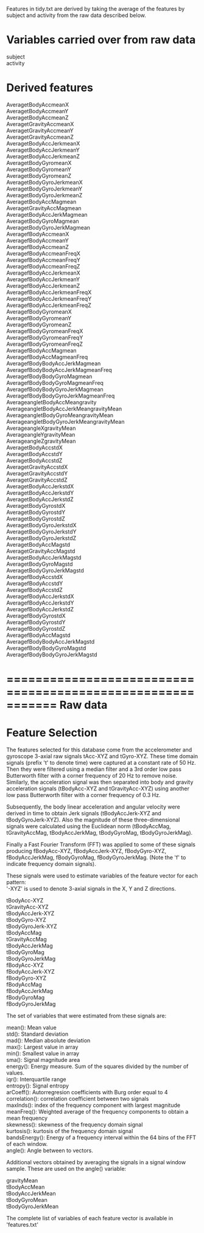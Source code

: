 Features in tidy.txt are derived by taking the average of the features by subject and activity from the raw data described below.

Variables carried over from raw data
====================================
subject  
activity  

Derived features
================
AveragetBodyAccmeanX  
AveragetBodyAccmeanY  
AveragetBodyAccmeanZ  
AveragetGravityAccmeanX  
AveragetGravityAccmeanY  
AveragetGravityAccmeanZ  
AveragetBodyAccJerkmeanX  
AveragetBodyAccJerkmeanY  
AveragetBodyAccJerkmeanZ  
AveragetBodyGyromeanX  
AveragetBodyGyromeanY  
AveragetBodyGyromeanZ  
AveragetBodyGyroJerkmeanX  
AveragetBodyGyroJerkmeanY  
AveragetBodyGyroJerkmeanZ  
AveragetBodyAccMagmean  
AveragetGravityAccMagmean  
AveragetBodyAccJerkMagmean  
AveragetBodyGyroMagmean  
AveragetBodyGyroJerkMagmean  
AveragefBodyAccmeanX  
AveragefBodyAccmeanY  
AveragefBodyAccmeanZ  
AveragefBodyAccmeanFreqX  
AveragefBodyAccmeanFreqY  
AveragefBodyAccmeanFreqZ  
AveragefBodyAccJerkmeanX  
AveragefBodyAccJerkmeanY  
AveragefBodyAccJerkmeanZ  
AveragefBodyAccJerkmeanFreqX  
AveragefBodyAccJerkmeanFreqY  
AveragefBodyAccJerkmeanFreqZ  
AveragefBodyGyromeanX  
AveragefBodyGyromeanY  
AveragefBodyGyromeanZ  
AveragefBodyGyromeanFreqX  
AveragefBodyGyromeanFreqY  
AveragefBodyGyromeanFreqZ  
AveragefBodyAccMagmean  
AveragefBodyAccMagmeanFreq  
AveragefBodyBodyAccJerkMagmean  
AveragefBodyBodyAccJerkMagmeanFreq  
AveragefBodyBodyGyroMagmean  
AveragefBodyBodyGyroMagmeanFreq  
AveragefBodyBodyGyroJerkMagmean  
AveragefBodyBodyGyroJerkMagmeanFreq 
AverageangletBodyAccMeangravity  
AverageangletBodyAccJerkMeangravityMean  
AverageangletBodyGyroMeangravityMean  
AverageangletBodyGyroJerkMeangravityMean  
AverageangleXgravityMean  
AverageangleYgravityMean  
AverageangleZgravityMean  
AveragetBodyAccstdX  
AveragetBodyAccstdY  
AveragetBodyAccstdZ  
AveragetGravityAccstdX  
AveragetGravityAccstdY  
AveragetGravityAccstdZ  
AveragetBodyAccJerkstdX  
AveragetBodyAccJerkstdY  
AveragetBodyAccJerkstdZ  
AveragetBodyGyrostdX  
AveragetBodyGyrostdY  
AveragetBodyGyrostdZ  
AveragetBodyGyroJerkstdX  
AveragetBodyGyroJerkstdY  
AveragetBodyGyroJerkstdZ  
AveragetBodyAccMagstd  
AveragetGravityAccMagstd  
AveragetBodyAccJerkMagstd  
AveragetBodyGyroMagstd  
AveragetBodyGyroJerkMagstd  
AveragefBodyAccstdX  
AveragefBodyAccstdY  
AveragefBodyAccstdZ  
AveragefBodyAccJerkstdX  
AveragefBodyAccJerkstdY  
AveragefBodyAccJerkstdZ  
AveragefBodyGyrostdX  
AveragefBodyGyrostdY  
AveragefBodyGyrostdZ  
AveragefBodyAccMagstd  
AveragefBodyBodyAccJerkMagstd  
AveragefBodyBodyGyroMagstd  
AveragefBodyBodyGyroJerkMagstd  


===========================================================
Raw data
===========================================================

Feature Selection 
=================

The features selected for this database come from the accelerometer and gyroscope 3-axial raw signals tAcc-XYZ and tGyro-XYZ. These time domain signals (prefix 't' to denote time) were captured at a constant rate of 50 Hz. Then they were filtered using a median filter and a 3rd order low pass Butterworth filter with a corner frequency of 20 Hz to remove noise. Similarly, the acceleration signal was then separated into body and gravity acceleration signals (tBodyAcc-XYZ and tGravityAcc-XYZ) using another low pass Butterworth filter with a corner frequency of 0.3 Hz. 

Subsequently, the body linear acceleration and angular velocity were derived in time to obtain Jerk signals (tBodyAccJerk-XYZ and tBodyGyroJerk-XYZ). Also the magnitude of these three-dimensional signals were calculated using the Euclidean norm (tBodyAccMag, tGravityAccMag, tBodyAccJerkMag, tBodyGyroMag, tBodyGyroJerkMag). 

Finally a Fast Fourier Transform (FFT) was applied to some of these signals producing fBodyAcc-XYZ, fBodyAccJerk-XYZ, fBodyGyro-XYZ, fBodyAccJerkMag, fBodyGyroMag, fBodyGyroJerkMag. (Note the 'f' to indicate frequency domain signals). 

These signals were used to estimate variables of the feature vector for each pattern:  
'-XYZ' is used to denote 3-axial signals in the X, Y and Z directions.

tBodyAcc-XYZ  
tGravityAcc-XYZ  
tBodyAccJerk-XYZ  
tBodyGyro-XYZ  
tBodyGyroJerk-XYZ  
tBodyAccMag  
tGravityAccMag  
tBodyAccJerkMag  
tBodyGyroMag  
tBodyGyroJerkMag  
fBodyAcc-XYZ  
fBodyAccJerk-XYZ  
fBodyGyro-XYZ  
fBodyAccMag  
fBodyAccJerkMag  
fBodyGyroMag  
fBodyGyroJerkMag  

The set of variables that were estimated from these signals are: 

mean(): Mean value  
std(): Standard deviation  
mad(): Median absolute deviation   
max(): Largest value in array  
min(): Smallest value in array  
sma(): Signal magnitude area  
energy(): Energy measure. Sum of the squares divided by the number of values.  
iqr(): Interquartile range  
entropy(): Signal entropy  
arCoeff(): Autorregresion coefficients with Burg order equal to 4  
correlation(): correlation coefficient between two signals  
maxInds(): index of the frequency component with largest magnitude  
meanFreq(): Weighted average of the frequency components to obtain a mean frequency  
skewness(): skewness of the frequency domain signal  
kurtosis(): kurtosis of the frequency domain signal  
bandsEnergy(): Energy of a frequency interval within the 64 bins of the FFT of each window.  
angle(): Angle between to vectors.  

Additional vectors obtained by averaging the signals in a signal window sample. These are used on the angle() variable:

gravityMean  
tBodyAccMean  
tBodyAccJerkMean  
tBodyGyroMean  
tBodyGyroJerkMean  

The complete list of variables of each feature vector is available in 'features.txt'
